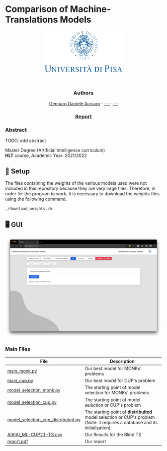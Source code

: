 # Comparison of Machine-Translations Models

<div align="center">
 <p>
    <img style="" src="./logounipi.png" alt="Logo" width="250" >  <br>
  </p>
</div>
<br>
<div align="center">
 <p align="center"><h3>Authors</h3>
    <a href="mailto:g.acciaro@studenti.unipi.it">Gennaro Daniele Acciaro</a>
    ·
    <a href="mailto:@studenti.unipi.it"> - - </a>   
    ·
    <a href="mailto:@studenti.unipi.it"> - - </a>
  </p>
    <p align="center">
    <h3><a href="./report.pdf">Report</a></h3>
  </p>
    <!-- <p align="center">
            <h3><a href="./slides.pdf">Slides</a></h3>
          </p>
        -->
</div>

### Abstract
TODO: add abstract

Master Degree (Artificial Intelligence curriculum)<br>
**HLT** course, Academic Year: 2021/2022<br>

## 🔧 Setup
The files containing the weights of the various models used were not included in this repository because they are very large files.
Therefore, in order for the program to work, it is necessary to download the weights files using the following command.

    ./download_weights.sh


## 🖥 GUI
<div align="center">
 <p>
    <img style="" src="./screenshot.png" >  <br>
  </p>
</div>

### Main Files

|File   |Description   |
|---|---|
| [main_monk.py](./main_monk.py)  | Our best model for MONKs' problems
| [main_cup.py](./main_cup.py) | Our best model for CUP's problem |
| [model_selection_monk.py](./model_selection_cup.py) | The starting point of model selection for MONKs' problems  |
| [model_selection_cup.py](./model_selection_cup.py) |  The starting point of model selection or CUP's problem |
| [model_selection_cup_distributed.py](./validation/distribuited_computing/model_selection_cup_distributed.py) | The starting point of __distribuited__ model selection or CUP's problem  (Note: it requires a database and its initialization) |
| [AIAIAI_ML-CUP21-TS.csv](./AIAIAI_ML-CUP21-TS.csv) | Our Results for the Blind TS |
| [report.pdf](./report.pdf) | Our report |
